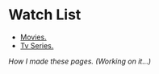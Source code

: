 # Watch List

- [Movies.](movies)
- [Tv Series.](tv-series)

_How I made these pages. (Working on it...)_